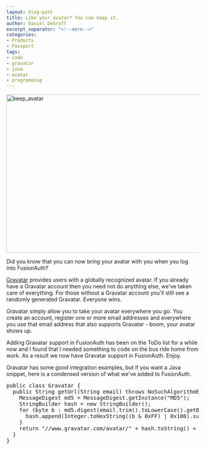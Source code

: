 ```yaml
---
layout: blog-post
title: Like your avatar? You can keep it.
author: Daniel DeGroff
excerpt_separator: "<!--more-->"
categories:
- Products
- Passport
tags:
- code
- gravatar
- java
- avatar
- programming
---
```

<p><a href="/blog/wp-content/uploads/2016/07/keep_avatar.jpg"><img class="size-full wp-image-7518 aligncenter" src="" alt="keep_avatar" width="620" height="414"></a></p>
<p>Did you know that you can now bring your avatar with you when you log into FusionAuth?</p>
<p><a href="https://en.gravatar.com/">Gravatar</a> provides users with a globally recognized avatar. If you already have a Gravatar account then you need not do anything else, we've taken care of everything. For those without a Gravatar account you'll still see a randomly generated Gravatar. Everyone wins.</p>
<p><!--more--></p>
<p>Gravatar simply allow you to take your avatar everywhere you go. You create an account, register one or more email addresses and everywhere you use that email address that also supports Gravatar - boom, your avatar shows up.</p>
<p>Adding Gravatar support in FusionAuth has been on the ToDo list for a while now and I found that I needed something to code on the bus ride home from work. As a result we now have Gravatar support in FusionAuth. Enjoy.</p>
<p>Gravatar has some good integration examples, but if you want a Java snippet, here is a condensed version of what we've added to FusionAuth.</p>
<pre class="">public class Gravatar {
  public String getUrl(String email) throws NoSuchAlgorithmException {
    MessageDigest md5 = MessageDigest.getInstance("MD5");
    StringBuilder hash = new StringBuilder();
    for (byte b : md5.digest(email.trim().toLowerCase().getBytes())) {
      hash.append(Integer.toHexString((b &amp; 0xFF) | 0x100).substring(1, 3));
    }
    return "//www.gravatar.com/avatar/" + hash.toString() + "?d=identicon&amp;s=250";
  }
}</pre>
<p> </p>
